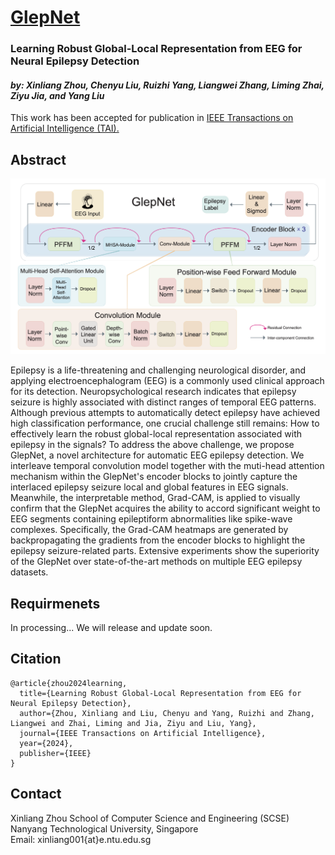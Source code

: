 # [GlepNet](https://ruizhiyang0204.github.io/GlepNet/)
### Learning Robust Global-Local Representation from EEG for Neural Epilepsy Detection
#### *by: Xinliang Zhou,  Chenyu Liu, Ruizhi Yang,   Liangwei Zhang,  Liming Zhai, Ziyu Jia, and Yang Liu*
This work has been accepted for publication in [IEEE Transactions on Artificial Intelligence (TAI).](https://ieeexplore.ieee.org/abstract/document/10541111)

## Abstract

[//]: # (![GlepNet Architecture]&#40;docs/Learning Robust Global-Local Representation from EEG for Neural Epilepsy Detection/Architecture.png&#41;)
<p align = "center">    
<img  src="docs/Learning Robust Global-Local Representation from EEG for Neural Epilepsy Detection/Architecture.png" width="650" />
</p>

Epilepsy is a life-threatening and challenging neurological disorder, and applying electroencephalogram (EEG) is a commonly used clinical approach 
for its detection. Neuropsychological research indicates that epilepsy seizure is highly associated with distinct ranges of temporal EEG patterns. 
Although previous attempts to automatically detect epilepsy have achieved high classification performance, one crucial challenge still remains: 
How to effectively learn the robust global-local representation associated with epilepsy in the signals? To address the above challenge, 
we propose GlepNet, a novel architecture for automatic EEG epilepsy detection. We interleave temporal convolution model together with the muti-head 
attention mechanism within the GlepNet's encoder blocks to jointly capture the interlaced epilepsy seizure local and global features in EEG signals. 
Meanwhile, the interpretable method, Grad-CAM, is applied to visually confirm that the GlepNet acquires the ability to accord significant weight to 
EEG segments containing epileptiform abnormalities like spike-wave complexes. Specifically, the Grad-CAM heatmaps are generated by backpropagating 
the gradients from the encoder blocks to highlight the epilepsy seizure-related parts. Extensive experiments show the superiority of the GlepNet over 
state-of-the-art methods on multiple EEG epilepsy datasets.

## Requirmenets
In processing... We will release and update soon.


## Citation

```
@article{zhou2024learning,
  title={Learning Robust Global-Local Representation from EEG for Neural Epilepsy Detection},
  author={Zhou, Xinliang and Liu, Chenyu and Yang, Ruizhi and Zhang, Liangwei and Zhai, Liming and Jia, Ziyu and Liu, Yang},
  journal={IEEE Transactions on Artificial Intelligence},
  year={2024},
  publisher={IEEE}
}
```


## Contact
Xinliang Zhou 
School of Computer Science and Engineering (SCSE)   
Nanyang Technological University, Singapore   
Email: xinliang001{at}e.ntu.edu.sg